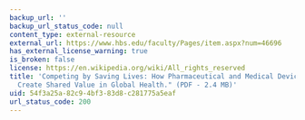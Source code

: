 ```yaml
---
backup_url: ''
backup_url_status_code: null
content_type: external-resource
external_url: https://www.hbs.edu/faculty/Pages/item.aspx?num=46696
has_external_license_warning: true
is_broken: false
license: https://en.wikipedia.org/wiki/All_rights_reserved
title: 'Competing by Saving Lives: How Pharmaceutical and Medical Device Companies
  Create Shared Value in Global Health." (PDF - 2.4 MB)'
uid: 54f3a25a-82c9-4bf3-83d8-c281775a5eaf
url_status_code: 200
---
```

